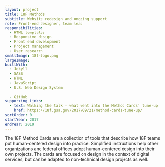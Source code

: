 ```yaml
---
layout: project
title: 18F Methods
subtitle: Website redesign and ongoing support
role: Front-end designer, team lead
responsibilities:
  - HTML templates
  - Responsive design
  - Front end development
  - Project management
  - User research 
smallImage: 18f-logo.png
largeImage:
builtWith:
  - Jekyll
  - SASS
  - HTML
  - JavaScript
  - U.S. Web Design System
  
  - GitHub
supporting_links:
  - text: Walking the talk - what went into the Method Cards' tune-up
    href: https://18f.gsa.gov/2017/09/21/method-cards-tune-up/
sortOrder: 0
startYear: 2017
endYear: 2019
---
```

The 18F Method Cards are a collection of tools that describe how 18F teams put human-centered design into practice. Simplified instructions help other organizations and federal offices adopt human-centered design into their own projects. The cards are focused on design in the context of digital services, but can be adapted to non-technical design projects as well.
